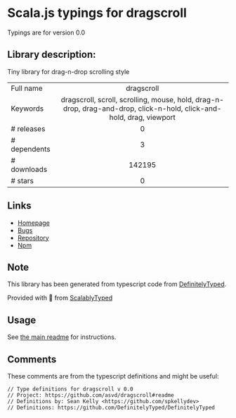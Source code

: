 
# Scala.js typings for dragscroll

Typings are for version 0.0

## Library description:
Tiny library for drag-n-drop scrolling style

|                    |                 |
| ------------------ | :-------------: |
| Full name          | dragscroll |
| Keywords           | dragscroll, scroll, scrolling, mouse, hold, drag-n-drop, drag-and-drop, click-n-hold, click-and-hold, drag, viewport |
| # releases         | 0 |
| # dependents       | 3 |
| # downloads        | 142195 |
| # stars            | 0 |

## Links
- [Homepage](https://github.com/asvd/dragscroll#readme)
- [Bugs](https://github.com/asvd/dragscroll/issues)
- [Repository](https://github.com/asvd/dragscroll)
- [Npm](https://www.npmjs.com/package/dragscroll)
    


## Note
This library has been generated from typescript code from [DefinitelyTyped](https://definitelytyped.org).

Provided with :purple_heart: from [ScalablyTyped](https://github.com/oyvindberg/ScalablyTyped)

## Usage
See [the main readme](../../readme.md) for instructions.

## Comments

These comments are from the typescript definitions and might be useful:
```
// Type definitions for dragscroll v 0.0
// Project: https://github.com/asvd/dragscroll#readme
// Definitions by: Sean Kelly <https://github.com/spkellydev>
// Definitions: https://github.com/DefinitelyTyped/DefinitelyTyped

```

